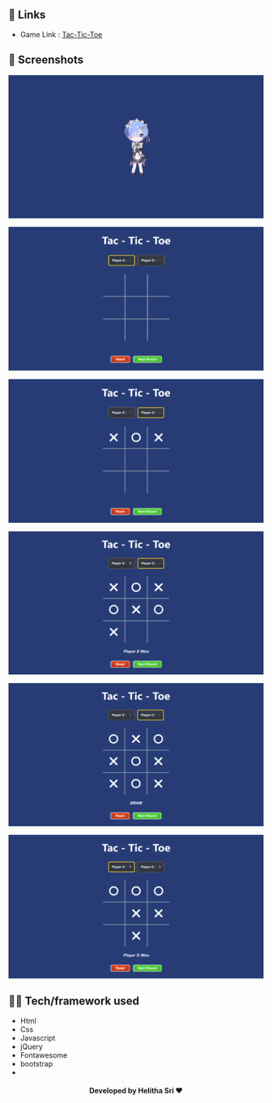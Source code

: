 ## 🔗 **Links**
- Game Link : [Tac-Tic-Toe](https://helithasri.github.io/Tic-tac-toe/)

## 📸 **Screenshots**

![Loading Screen Gif](assets/screenshots/1.gif)

![Loading Screen Gif](assets/screenshots/1.png)

![Loading Screen Gif](assets/screenshots/2.png)

![Loading Screen Gif](assets/screenshots/3.png)

![Loading Screen Gif](assets/screenshots/4.png)

![Loading Screen Gif](assets/screenshots/5.png)

## 👨‍💻 **Tech/framework used**
- Html
- Css
- Javascript
- jQuery
- Fontawesome
- bootstrap
- 
<!-- <p> #### Developed by Helitha Sri ©-2022 </p> -->

<h4 align="center"><b>Developed by Helitha Sri ❤</b></h4>
